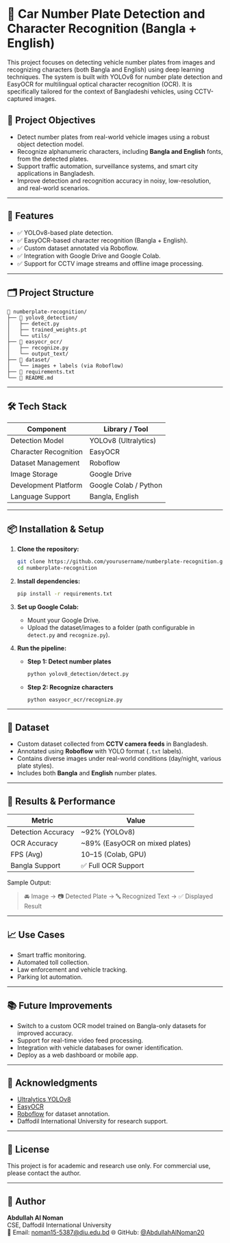 
# 🚗 Car Number Plate Detection and Character Recognition (Bangla + English)

This project focuses on detecting vehicle number plates from images and recognizing characters (both Bangla and English) using deep learning techniques. The system is built with YOLOv8 for number plate detection and EasyOCR for multilingual optical character recognition (OCR). It is specifically tailored for the context of Bangladeshi vehicles, using CCTV-captured images.

## 🧠 Project Objectives

- Detect number plates from real-world vehicle images using a robust object detection model.
- Recognize alphanumeric characters, including **Bangla and English** fonts, from the detected plates.
- Support traffic automation, surveillance systems, and smart city applications in Bangladesh.
- Improve detection and recognition accuracy in noisy, low-resolution, and real-world scenarios.

---

## 🚀 Features

- ✅ YOLOv8-based plate detection.
- ✅ EasyOCR-based character recognition (Bangla + English).
- ✅ Custom dataset annotated via Roboflow.
- ✅ Integration with Google Drive and Google Colab.
- ✅ Support for CCTV image streams and offline image processing.

---

## 🗂️ Project Structure

```
📁 numberplate-recognition/
├── 📂 yolov8_detection/
│   ├── detect.py
│   ├── trained_weights.pt
│   └── utils/
├── 📂 easyocr_ocr/
│   ├── recognize.py
│   └── output_text/
├── 📂 dataset/
│   └── images + labels (via Roboflow)
├── 📄 requirements.txt
└── 📄 README.md
```

---

## 🛠️ Tech Stack

| Component            | Library / Tool         |
|---------------------|------------------------|
| Detection Model      | YOLOv8 (Ultralytics)   |
| Character Recognition| EasyOCR                |
| Dataset Management   | Roboflow               |
| Image Storage        | Google Drive           |
| Development Platform | Google Colab / Python  |
| Language Support     | Bangla, English        |

---

## 📦 Installation & Setup

1. **Clone the repository:**
   ```bash
   git clone https://github.com/yourusername/numberplate-recognition.git
   cd numberplate-recognition
   ```

2. **Install dependencies:**
   ```bash
   pip install -r requirements.txt
   ```

3. **Set up Google Colab:**
   - Mount your Google Drive.
   - Upload the dataset/images to a folder (path configurable in `detect.py` and `recognize.py`).

4. **Run the pipeline:**

   - **Step 1: Detect number plates**
     ```bash
     python yolov8_detection/detect.py
     ```

   - **Step 2: Recognize characters**
     ```bash
     python easyocr_ocr/recognize.py
     ```

---

## 🧾 Dataset

- Custom dataset collected from **CCTV camera feeds** in Bangladesh.
- Annotated using **Roboflow** with YOLO format (`.txt` labels).
- Contains diverse images under real-world conditions (day/night, various plate styles).
- Includes both **Bangla** and **English** number plates.

---

## 🧪 Results & Performance

| Metric             | Value       |
|--------------------|-------------|
| Detection Accuracy | ~92% (YOLOv8) |
| OCR Accuracy       | ~89% (EasyOCR on mixed plates) |
| FPS (Avg)          | 10–15 (Colab, GPU) |
| Bangla Support     | ✅ Full OCR Support |

Sample Output:

> 🚘 Image → 📷 Detected Plate → 🔤 Recognized Text → ✅ Displayed Result

---

## 📈 Use Cases

- Smart traffic monitoring.
- Automated toll collection.
- Law enforcement and vehicle tracking.
- Parking lot automation.

---

## 📚 Future Improvements

- Switch to a custom OCR model trained on Bangla-only datasets for improved accuracy.
- Support for real-time video feed processing.
- Integration with vehicle databases for owner identification.
- Deploy as a web dashboard or mobile app.

---

## 🙌 Acknowledgments

- [Ultralytics YOLOv8](https://github.com/ultralytics/ultralytics)
- [EasyOCR](https://github.com/JaidedAI/EasyOCR)
- [Roboflow](https://roboflow.com/) for dataset annotation.
- Daffodil International University for research support.

---

## 📜 License

This project is for academic and research use only. For commercial use, please contact the author.

---

## 👤 Author

**Abdullah Al Noman**  
CSE, Daffodil International University  
📧 Email: noman15-5387@diu.edu.bd 
🌐 GitHub: [@AbdullahAlNoman20](https://github.com/AbdullahAlNoman20)
